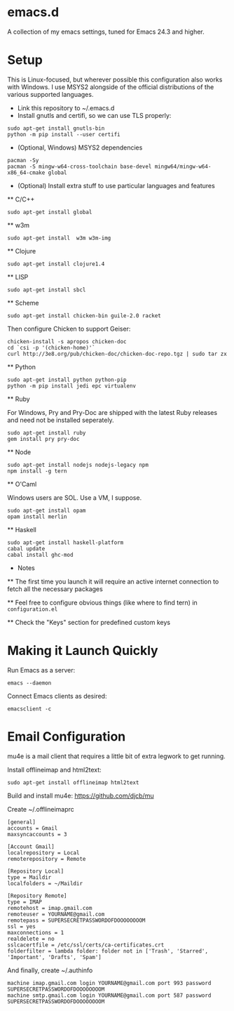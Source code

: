 emacs.d
=======

A collection of my emacs settings, tuned for Emacs 24.3 and higher.

Setup
=====

This is Linux-focused, but wherever possible this configuration also works with Windows. I use MSYS2 alongside of the official distributions of the various supported languages.

* Link this repository to ~/.emacs.d
* Install gnutls and certifi, so we can use TLS properly:

```
sudo apt-get install gnutls-bin
python -m pip install --user certifi
```

* (Optional, Windows) MSYS2 dependencies

```
pacman -Sy
pacman -S mingw-w64-cross-toolchain base-devel mingw64/mingw-w64-x86_64-cmake global
```

* (Optional) Install extra stuff to use particular languages and features

** C/C++

```
sudo apt-get install global
```

** w3m

```
sudo apt-get install  w3m w3m-img
```

** Clojure

```
sudo apt-get install clojure1.4
```

** LISP

```
sudo apt-get install sbcl
```

** Scheme

```
sudo apt-get install chicken-bin guile-2.0 racket
```

Then configure Chicken to support Geiser:

```
chicken-install -s apropos chicken-doc
cd `csi -p '(chicken-home)'`
curl http://3e8.org/pub/chicken-doc/chicken-doc-repo.tgz | sudo tar zx
```

** Python

```
sudo apt-get install python python-pip 
python -m pip install jedi epc virtualenv
```

** Ruby

For Windows, Pry and Pry-Doc are shipped with the latest Ruby releases and need not be installed seperately.

```
sudo apt-get install ruby
gem install pry pry-doc
```

** Node

```
sudo apt-get install nodejs nodejs-legacy npm
npm install -g tern
```

** O'Caml

Windows users are SOL. Use a VM, I suppose.

```
sudo apt-get install opam
opam install merlin
```

** Haskell

```
sudo apt-get install haskell-platform
cabal update
cabal install ghc-mod
```

* Notes

** The first time you launch it will require an active internet connection to fetch all the necessary packages

** Feel free to configure obvious things (like where to find tern) in `configuration.el`

** Check the "Keys" section for predefined custom keys

Making it Launch Quickly
========================

Run Emacs as a server:

```
emacs --daemon
```

Connect Emacs clients as desired:

```
emacsclient -c
```

Email Configuration
===================

mu4e is a mail client that requires a little bit of extra legwork to get running.

Install offlineimap and html2text:

```
sudo apt-get install offlineimap html2text
```

Build and install mu4e:
https://github.com/djcb/mu

Create ~/.offlineimaprc

```
[general]
accounts = Gmail
maxsyncaccounts = 3

[Account Gmail]
localrepository = Local
remoterepository = Remote

[Repository Local]
type = Maildir
localfolders = ~/Maildir

[Repository Remote]
type = IMAP
remotehost = imap.gmail.com
remoteuser = YOURNAME@gmail.com
remotepass = SUPERSECRETPASSWORDOFDOOOOOOOOM
ssl = yes
maxconnections = 1
realdelete = no
sslcacertfile = /etc/ssl/certs/ca-certificates.crt
folderfilter = lambda folder: folder not in ['Trash', 'Starred', 'Important', 'Drafts', 'Spam']
```

And finally, create ~/.authinfo

```
machine imap.gmail.com login YOURNAME@gmail.com port 993 password SUPERSECRETPASSWORDOFDOOOOOOOOM
machine smtp.gmail.com login YOURNAME@gmail.com port 587 password SUPERSECRETPASSWORDOFDOOOOOOOOM
```

